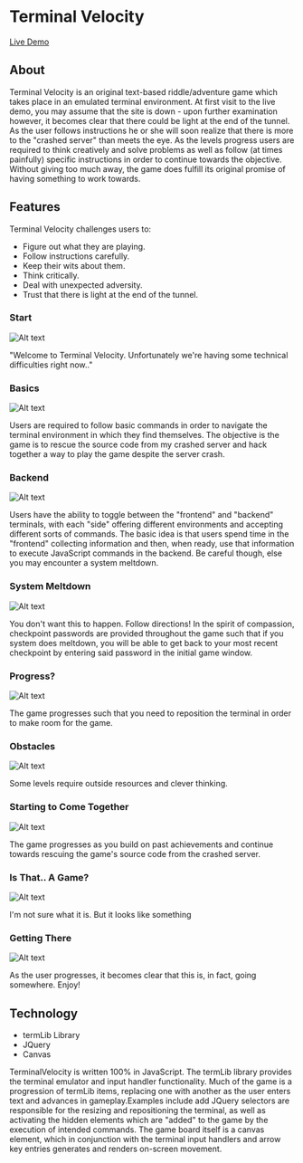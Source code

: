 # Terminal Velocity


[Live Demo](www.bradneal14.github.io/terminalVelocity)


## About

Terminal Velocity is an original text-based riddle/adventure game which takes place in an emulated terminal environment. At first visit to the live demo, you may assume that the site is down - upon further examination however, it becomes clear that there could be light at the end of the tunnel. As the user follows instructions he or she will soon realize that there is more to the "crashed server" than meets the eye. As the levels progress users are required to think creatively and solve problems as well as follow (at times painfully) specific instructions in order to continue towards the objective. Without giving too much away, the game does fulfill its original promise of having something to work towards.

## Features

Terminal Velocity challenges users to:
+ Figure out what they are playing.
+ Follow instructions carefully.
+ Keep their wits about them.
+ Think critically.
+ Deal with unexpected adversity.
+ Trust that there is light at the end of the tunnel.


### Start
![Alt text](http://i.imgur.com/Q4WFZhM.png)

"Welcome to Terminal Velocity. Unfortunately we're having some technical difficulties right now.."

### Basics
![Alt text](https://media.giphy.com/media/l0NhXmq2oljFwCQdq/giphy.gif)

Users are required to follow basic commands in order to navigate the terminal environment in which they find themselves. The objective is the game is to rescue the source code from my crashed server and hack together a way to play the game despite the server crash.

### Backend
![Alt text](http://i.imgur.com/VtXsct5.png)

Users have the ability to toggle between the "frontend" and "backend" terminals, with each "side" offering different environments and accepting different sorts of commands. The basic idea is that users spend time in the "frontend" collecting information and then, when ready, use that information to execute JavaScript commands in the backend. Be careful though, else you may encounter a system meltdown.

### System Meltdown
![Alt text](http://i.imgur.com/QJdNXUP.png)

You don't want this to happen. Follow directions!
In the spirit of compassion, checkpoint passwords are provided throughout the game such that if you system does meltdown, you will be able to get back to your most recent checkpoint by entering said password in the initial game window.

### Progress?
![Alt text](http://i.imgur.com/wrP9ST4.png)

The game progresses such that you need to reposition the terminal in order to make room for the game.

### Obstacles
![Alt text](https://media.giphy.com/media/l0NhXmq2oljFwCQdq/giphy.gif)

Some levels require outside resources and clever thinking.


### Starting to Come Together
![Alt text](http://i.imgur.com/2mqZMid.png)

The game progresses as you build on past achievements and continue towards rescuing the game's source code from the crashed server.

### Is That.. A Game?
![Alt text]()

I'm not sure what it is. But it looks like something

### Getting There
![Alt text](https://media.giphy.com/media/xThuWb545oLE1YjDoc/giphy.gif)

As the user progresses, it becomes clear that this is, in fact, going somewhere. Enjoy!


## Technology
+ termLib Library
+ JQuery
+ Canvas


TerminalVelocity is written 100% in JavaScript. The termLib library provides the terminal emulator and input handler functionality. Much of the game is a progression of termLib items, replacing one with another as the user enters text and advances in gameplay.Examples include add JQuery selectors are responsible for the resizing and repositioning the terminal, as well as activating the hidden elements which are "added" to the game by the execution of intended commands. The game board itself is a canvas element, which in conjunction with the terminal input handlers and arrow key entries generates and renders on-screen movement.
